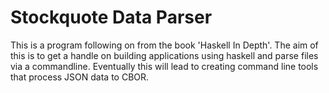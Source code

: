 # Stockquote Data Parser

This is a program following on from the book 'Haskell In Depth'. The aim of this is to get a handle on building applications using haskell and parse files via a commandline. Eventually this will lead to creating command line tools that process JSON data to CBOR.
